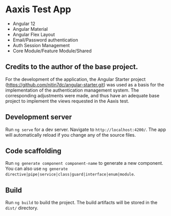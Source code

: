 # Aaxis Test App
- Angular 12
- Angular Material
- Angular Flex Layout
- Email/Password authentication
- Auth Session Management
- Core Module/Feature Module/Shared

## Credits to the author of the base project.

For the development of the application, the Angular Starter project (https://github.com/nitin7dc/angular-starter.git) was used as a basis for the implementation of the authentication management system.
The corresponding adjustments were made, and thus have an adequate base project to implement the views requested in the Aaxis test.

## Development server

Run `ng serve` for a dev server. Navigate to `http://localhost:4200/`. The app will automatically reload if you change any of the source files.

## Code scaffolding

Run `ng generate component component-name` to generate a new component. You can also use `ng generate directive|pipe|service|class|guard|interface|enum|module`.

## Build

Run `ng build` to build the project. The build artifacts will be stored in the `dist/` directory. 

